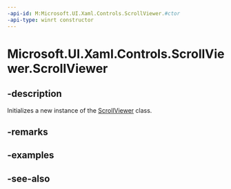 ```yaml
---
-api-id: M:Microsoft.UI.Xaml.Controls.ScrollViewer.#ctor
-api-type: winrt constructor
---
```


<!-- Method syntax
public ScrollViewer()
-->

# Microsoft.UI.Xaml.Controls.ScrollViewer.ScrollViewer

## -description
Initializes a new instance of the [ScrollViewer](scrollviewer.md) class.

## -remarks

## -examples

## -see-also
